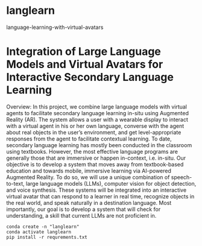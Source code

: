 # langlearn
language-learning-with-virtual-avatars

# Integration of Large Language Models and Virtual Avatars for Interactive Secondary Language Learning


Overview: In this project, we combine large language models with virtual agents to facilitate secondary
language learning in-situ using Augmented Reality (AR). The system allows a user with a wearable display
to interact with a virtual agent in his or her own language, converse with the agent about real objects in the
user’s environment, and get level-appropriate responses from the agent to facilitate contextual learning.
To date, secondary language learning has mostly been conducted in the classroom using textbooks.
However, the most effective language programs are generally those that are immersive or happen in-context,
i.e. in-situ. Our objective is to develop a system that moves away from textbook-based education and
towards mobile, immersive learning via AI-powered Augmented Reality.
To do so, we will use a unique combination of speech-to-text, large language models (LLMs), computer
vision for object detection, and voice synthesis. These systems will be integrated into an interactive virtual
avatar that can respond to a learner in real time, recognize objects in the real world, and speak naturally in a
destination language. Most importantly, our goal is to develop a system that will check for understanding, a
skill that current LLMs are not proficient in.


```
conda create -n "langlearn"
conda activate langlearn
pip install -r requrements.txt
```